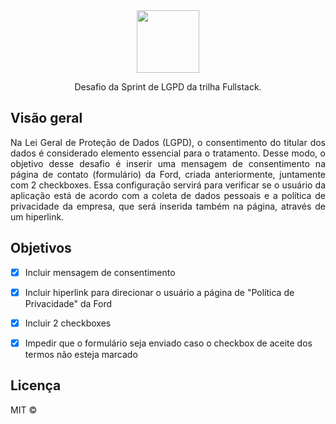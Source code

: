 <div align="center">
  <img src="https://user-images.githubusercontent.com/87024844/174501303-39220671-2f68-408b-9c1d-c3521896cac4.png" width="100">
  
  <p>Desafio da Sprint de LGPD da trilha Fullstack.</P>
</div>

<h2>Visão geral</h2>
<p align="justify">Na Lei Geral de Proteção de Dados (LGPD), o consentimento do titular dos dados é considerado elemento essencial para o tratamento. Desse modo, o objetivo desse desafio é inserir uma mensagem de consentimento na página de contato (formulário) da Ford, criada anteriormente, juntamente com 2 checkboxes. Essa configuração servirá para verificar se o usuário da aplicação está de acordo com a coleta de dados pessoais e a política de privacidade da empresa, que será inserida também na página, através de um hiperlink.

<h2>Objetivos</h2> 

  - [x] Incluir mensagem de consentimento
  - [x] Incluir hiperlink para direcionar o usuário a página de "Política de Privacidade" da Ford 
  - [x] Incluir 2 checkboxes 
  - [x] Impedir que o formulário seja enviado caso o checkbox de aceite dos termos não esteja marcado  
  

<h2>Licença</h2> 

MIT © 
